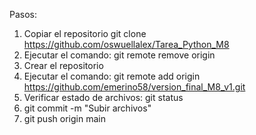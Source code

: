 Pasos:

1. Copiar el repositorio git clone https://github.com/oswuellalex/Tarea_Python_M8
2. Ejecutar el comando: git remote remove origin
3. Crear el repositorio
4. Ejecutar el comando: git remote add origin https://github.com/emerino58/version_final_M8_v1.git
5. Verificar estado de archivos: git status
6. git commit -m "Subir archivos"
7. git push origin main